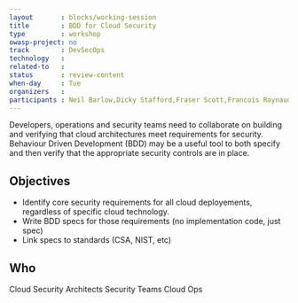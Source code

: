 ```yaml
---
layout       : blocks/working-session
title        : BDD for Cloud Security
type         : workshop
owasp-project: no
track        : DevSecOps
technology   :
related-to   :
status       : review-content
when-day     : Tue
organizers   :
participants : Neil Barlow,Dicky Stafford,Fraser Scott,Francois Raynaud, Stephen de Vries
---
```


Developers, operations and security teams need to collaborate on building and verifying that cloud architectures meet requirements for security.  Behaviour Driven Development (BDD) may be a useful tool to both specify and then verify that the appropriate security controls are in place.   

## Objectives

- Identify core security requirements for all cloud deployements, regardless of specific cloud technology.
- Write BDD specs for those requirements (no implementation code, just spec)
- Link specs to standards (CSA, NIST, etc)

## Who

Cloud Security Architects
Security Teams
Cloud Ops
